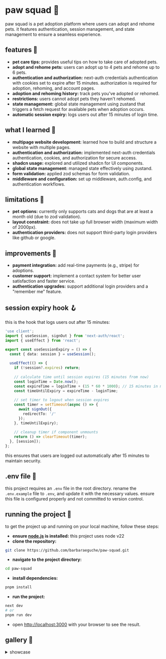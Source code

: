 # paw squad 🐾
paw squad is a pet adoption platform where users can adopt and rehome pets. 
it features authentication, session management, and state management to ensure a seamless experience.

## features 👾
- **pet care tips:** provides useful tips on how to take care of adopted pets.
- **adopt and rehome pets:** users can adopt up to 4 pets and rehome up to 6 pets.
- **authentication and authorization:** next-auth credentials authentication with cookies set to expire after 15 minutes. authorization is required for adoption, rehoming, and account pages.
- **adoption and rehoming history:** track pets you've adopted or rehomed.
- **restrictions:** users cannot adopt pets they haven't rehomed.
- **state management:** global state management using zustand that triggers a fetch request for available pets when adoption occurs.
- **automatic session expiry:** logs users out after 15 minutes of login time.

## what I learned 💭
- **multipage website development:** learned how to build and structure a website with multiple pages.
- **authentication and authorization:** implemented next-auth credentials authentication, cookies, and authorization for secure access.
- **shadcn usage:** explored and utilized shadcn for UI components.
- **global state management:** managed state effectively using zustand.
- **form validation:** applied zod schemas for form validation.
- **middleware and configuration:** set up middleware, auth.config, and authentication workflows.

## limitations 🚨
- **pet options:** currently only supports cats and dogs that are at least a month old (due to zod validation). 
- **layout constraint:** does not take up full browser width (maximum width of 2000px). 
- **authentication providers:** does not support third-party login providers like github or google.

## improvements 🌱
- **payment integration:** add real-time payments (e.g., stripe) for adoptions.
- **customer support:** implement a contact system for better user satisfaction and faster service.
- **authentication upgrades:** support additional login providers and a "remember me" feature.

## session expiry hook 🪝
this is the hook that logs users out after 15 minutes:
```typescript
'use client';
import { useSession, signOut } from 'next-auth/react';
import { useEffect } from 'react';

export const useSessionExpiry = () => {
  const { data: session } = useSession();
  
  useEffect(() => {
	if (!session?.expires) return;
	
	// calculate time until session expires (15 minutes from now)
	const loginTime = Date.now();
	const expireTime = loginTime + (15 * 60 * 1000); // 15 minutes in milliseconds
	const timeUntilExpiry = expireTime - loginTime;
		
	// set timer to logout when session expires
	const timer = setTimeout(async () => {
	  await signOut({
		redirectTo: '/'
	  });
	}, timeUntilExpiry);
		
	// cleanup timer if component unmounts
	return () => clearTimeout(timer);
  }, [session]);
};
```
this ensures that users are logged out automatically after 15 minutes to maintain security.

## .env file 📄
this project requires an `.env` file in the root directory. rename the `.env.example` file to `.env`, and update it with the necessary values. ensure this file is configured properly and not committed to version control.

## running the project 🏁
to get the project up and running on your local machine, follow these steps:

- **ensure [node.js](https://nodejs.org/en) is installed:** this project uses node v22
- **clone the repository:**
```bash
git clone https://github.com/barbaraeguche/paw-squad.git
```
- **navigate to the project directory:**
```bash
cd paw-squad
```
- **install dependencies:**
```bash
pnpm install
```
- **run the project:**
```bash
next dev
# or
pnpm run dev
```
- open [http://localhost:3000](http://localhost:3000) with your browser to see the result.

## gallery 📸
<details>
  <summary>showcase</summary>

</details>